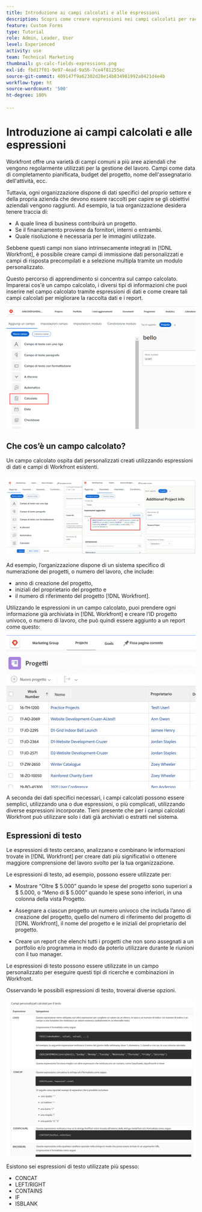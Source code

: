 ```yaml
---
title: Introduzione ai campi calcolati e alle espressioni
description: Scopri come creare espressioni nei campi calcolati per raccogliere dati personalizzati univoci sul lavoro svolto per la tua organizzazione.
feature: Custom Forms
type: Tutorial
role: Admin, Leader, User
level: Experienced
activity: use
team: Technical Marketing
thumbnail: gs-calc-fields-expressions.png
exl-id: fbd17f01-9e97-4ead-9a56-7ce4f81255ec
source-git-commit: 409147f9a62302d28e14b834981992a0421d4e4b
workflow-type: ht
source-wordcount: '500'
ht-degree: 100%

---
```


# Introduzione ai campi calcolati e alle espressioni

<!-- **Note**: The expression examples shown are simple and some may be mitigated by fields already supplied by  . However, the examples are used to illustrate the foundational knowledge needed in order to build expressions in Workfront.-->

Workfront offre una varietà di campi comuni a più aree aziendali che vengono regolarmente utilizzati per la gestione del lavoro. Campi come data di completamento pianificata, budget del progetto, nome dell&#39;assegnatario dell&#39;attività, ecc.

Tuttavia, ogni organizzazione dispone di dati specifici del proprio settore e della propria azienda che devono essere raccolti per capire se gli obiettivi aziendali vengono raggiunti. Ad esempio, la tua organizzazione desidera tenere traccia di:

* A quale linea di business contribuirà un progetto.
* Se il finanziamento proviene da fornitori, interni o entrambi.
* Quale risoluzione è necessaria per le immagini utilizzate.

Sebbene questi campi non siano intrinsecamente integrati in [!DNL Workfront], è possibile creare campi di immissione dati personalizzati e campi di risposta precompilati e a selezione multipla tramite un modulo personalizzato.

Questo percorso di apprendimento si concentra sul campo calcolato. Imparerai cos&#39;è un campo calcolato, i diversi tipi di informazioni che puoi inserire nel campo calcolato tramite espressioni di dati e come creare tali campi calcolati per migliorare la raccolta dati e i report.

![Pagina introduttiva delle configurazioni di gestione delle risorse](assets/GS01.png)

## Che cos’è un campo calcolato?

Un campo calcolato ospita dati personalizzati creati utilizzando espressioni di dati e campi di Workfront esistenti.

![Bilanciatore del carico di lavoro con rapporto sull’utilizzo](assets/GS02.png)

Ad esempio, l’organizzazione dispone di un sistema specifico di numerazione dei progetti, o numero del lavoro, che include:

* anno di creazione del progetto,
* iniziali del proprietario del progetto e
* il numero di riferimento del progetto [!DNL Workfront].


Utilizzando le espressioni in un campo calcolato, puoi prendere ogni informazione già archiviata in [!DNL Workfront] e creare l’ID progetto univoco, o numero di lavoro, che può quindi essere aggiunto a un report come questo:

![Bilanciatore del carico di lavoro con rapporto sull’utilizzo](assets/GS03.png)

A seconda dei dati specifici necessari, i campi calcolati possono essere semplici, utilizzando una o due espressioni, o più complicati, utilizzando diverse espressioni incorporate. Tieni presente che per i campi calcolati Workfront può utilizzare solo i dati già archiviati o estratti nel sistema.

## Espressioni di testo

Le espressioni di testo cercano, analizzano e combinano le informazioni trovate in [!DNL Workfront] per creare dati più significativi o ottenere maggiore comprensione del lavoro svolto per la tua organizzazione.

Le espressioni di testo, ad esempio, possono essere utilizzate per:

* Mostrare “Oltre $ 5.000” quando le spese del progetto sono superiori a $ 5.000, o “Meno di $ 5.000” quando le spese sono inferiori, in una colonna della vista Progetto.

* Assegnare a ciascun progetto un numero univoco che includa l’anno di creazione del progetto, quello del numero di riferimento del progetto di [!DNL Workfront], il nome del progetto e le iniziali del proprietario del progetto.

* Creare un report che elenchi tutti i progetti che non sono assegnati a un portfolio e/o programma in modo da poterlo utilizzare durante le riunioni con il tuo manager.

Le espressioni di testo possono essere utilizzate in un campo personalizzato per eseguire questi tipi di ricerche e combinazioni in Workfront.

Osservando le possibili espressioni di testo, troverai diverse opzioni.

![Pagina introduttiva delle configurazioni di gestione delle risorse](assets/TE01.png)

Esistono sei espressioni di testo utilizzate più spesso:

* CONCAT
* LEFT/RIGHT
* CONTAINS
* IF
* ISBLANK